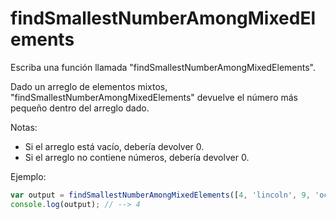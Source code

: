 # findSmallestNumberAmongMixedElements

Escriba una función llamada "findSmallestNumberAmongMixedElements".

Dado un arreglo de elementos mixtos, "findSmallestNumberAmongMixedElements"
devuelve el número más pequeño dentro del arreglo dado.

Notas:

- Si el arreglo está vacío, debería devolver 0.
- Si el arreglo no contiene números, debería devolver 0.

Ejemplo:

```js
var output = findSmallestNumberAmongMixedElements([4, 'lincoln', 9, 'octopus']);
console.log(output); // --> 4
```
